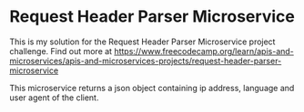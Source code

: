 # Request Header Parser Microservice

This is my solution for the Request Header Parser Microservice project challenge. Find out more at https://www.freecodecamp.org/learn/apis-and-microservices/apis-and-microservices-projects/request-header-parser-microservice

This microservice returns a json object containing ip address, language and user agent of the client.
